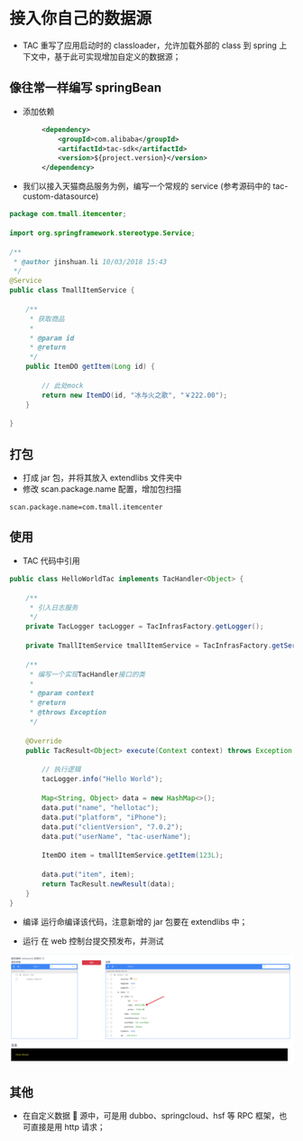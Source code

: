# 接入你自己的数据源

* TAC 重写了应用启动时的 classloader，允许加载外部的 class 到 spring 上下文中，基于此可实现增加自定义的数据源；

## 像往常一样编写 springBean

* 添加依赖

```xml
        <dependency>
            <groupId>com.alibaba</groupId>
            <artifactId>tac-sdk</artifactId>
            <version>${project.version}</version>
        </dependency>
```

* 我们以接入天猫商品服务为例，编写一个常规的 service (参考源码中的 tac-custom-datasource)

```java
package com.tmall.itemcenter;

import org.springframework.stereotype.Service;

/**
 * @author jinshuan.li 10/03/2018 15:43
 */
@Service
public class TmallItemService {

    /**
     * 获取商品
     *
     * @param id
     * @return
     */
    public ItemDO getItem(Long id) {

        // 此处mock
        return new ItemDO(id, "冰与火之歌", "￥222.00");
    }

}
```

## 打包

* 打成 jar 包，并将其放入 extendlibs 文件夹中
* 修改 scan.package.name 配置，增加包扫描

```properties
scan.package.name=com.tmall.itemcenter
```

## 使用

* TAC 代码中引用

```java
public class HelloWorldTac implements TacHandler<Object> {

    /**
     * 引入日志服务
     */
    private TacLogger tacLogger = TacInfrasFactory.getLogger();

    private TmallItemService tmallItemService = TacInfrasFactory.getServiceBean(TmallItemService.class);

    /**
     * 编写一个实现TacHandler接口的类
     *
     * @param context
     * @return
     * @throws Exception
     */

    @Override
    public TacResult<Object> execute(Context context) throws Exception {

        // 执行逻辑
        tacLogger.info("Hello World");

        Map<String, Object> data = new HashMap<>();
        data.put("name", "hellotac");
        data.put("platform", "iPhone");
        data.put("clientVersion", "7.0.2");
        data.put("userName", "tac-userName");

        ItemDO item = tmallItemService.getItem(123L);

        data.put("item", item);
        return TacResult.newResult(data);
    }
}
```

* 编译 运行命编译该代码，注意新增的 jar 包要在 extendlibs 中；

* 运行 在 web 控制台提交预发布，并测试

![预发布测试](imgs/pre-test-custom-datasource.png)

## 其他

* 在自定义数据  源中，可是用 dubbo、springcloud、hsf 等 RPC 框架，也可直接是用 http 请求；
